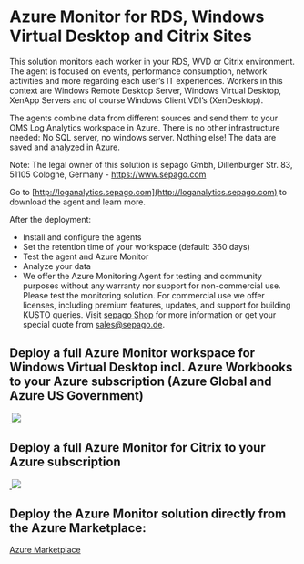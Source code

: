 # Azure Monitor for RDS, Windows Virtual Desktop and Citrix Sites

This solution monitors each worker in your RDS, WVD or Citrix environment. The agent is focused on events, performance consumption, network activities and more regarding each user’s IT experiences. Workers in this context are Windows Remote Desktop Server, Windows Virtual Desktop, XenApp Servers and of course Windows Client VDI’s (XenDesktop).

The agents combine data from different sources and send them to your OMS Log Analytics workspace in Azure. There is no other infrastructure needed: No SQL server, no windows server. Nothing else! The data are saved and analyzed in Azure.

Note: The legal owner of this solution is sepago Gmbh, Dillenburger Str. 83, 51105 Cologne, Germany - https://www.sepago.com

Go to [http://loganalytics.sepago.com](http://loganalytics.sepago.com) to download the agent and learn more.



After the deployment:

- Install and configure the agents
- Set the retention time of your workspace (default: 360 days)
- Test the agent and Azure Monitor
- Analyze your data
- We offer the Azure Monitoring Agent for testing and community purposes without any warranty nor support for non-commercial use. Please test the monitoring solution. For commercial use we offer licenses, including premium features, updates, and support for building KUSTO queries. Visit [sepago Shop](https://shop.sepago.de/product/?id=1E79F2B5-7514-4AEB-B092-63365BBAAE1E) for more information or get your special quote from [sales@sepago.de](mailto:sales@sepago.de).


## Deploy a full Azure Monitor workspace for Windows Virtual Desktop incl. Azure Workbooks to your Azure subscription (Azure Global and Azure US Government)

<a href="https://portal.azure.com/#create/Microsoft.Template/uri/https%3A%2F%2Fraw.githubusercontent.com%2FMarcelMeurer%2FLogAnalytics-for-Citrix-and-RDS%2Fmaster%2FDeployments%2FWVD%2FmainTemplate.json/createUIDefinitionUri/https%3A%2F%2Fraw.githubusercontent.com%2FMarcelMeurer%2FLogAnalytics-for-Citrix-and-RDS%2Fmaster%2FDeployments%2FWVD%2FcreateUiDefinition.json" target="_blank">
​    <img src="https://aka.ms/deploytoazurebutton"/>
</a>






## Deploy a full Azure Monitor for Citrix to your Azure subscription
<a href="https://portal.azure.com/#create/Microsoft.Template/uri/https%3A%2F%2Fraw.githubusercontent.com%2FMarcelMeurer%2FLogAnalytics-for-Citrix%2Fmaster%2FITPC-OMS-Citrix.json" target="_blank">
​    <img src="https://aka.ms/deploytoazurebutton"/>
</a>



## Deploy the Azure Monitor solution directly from the Azure Marketplace:

[Azure Marketplace](https://azuremarketplace.microsoft.com/en-us/marketplace/apps?search=sepago%20gmbh)